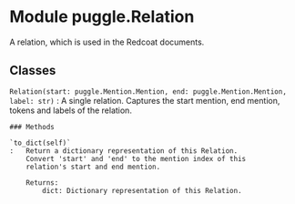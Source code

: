 Module puggle.Relation
======================
A relation, which is used in the Redcoat documents.

Classes
-------

`Relation(start: puggle.Mention.Mention, end: puggle.Mention.Mention, label: str)`
:   A single relation. Captures the start mention, end mention, tokens and
    labels of the relation.

    ### Methods

    `to_dict(self)`
    :   Return a dictionary representation of this Relation.
        Convert 'start' and 'end' to the mention index of this
        relation's start and end mention.
        
        Returns:
            dict: Dictionary representation of this Relation.